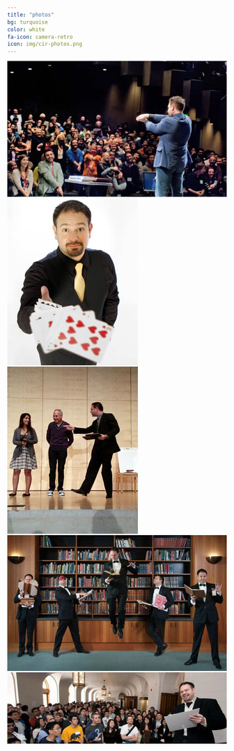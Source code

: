 ```yaml
---
title: "photos"
bg: turquoise
color: white
fa-icon: camera-retro
icon: img/cir-photos.png
---
```


<div>
<img class="row big column"   src="img/gallery/w-magic-comedy-laugh-present-hands-audience.jpg" alt="Robert Strong Magician at TEDx Berkeley presenting and entertaining the audience" />
<img class="row small column" src="img/gallery/t-magic-cards-cutout-throw-trick.jpg"                 alt="San Fransico Magician throwing cards trick" />
<img class="row small column" src="img/gallery/t-corporate-entertainer-magician-professional-bay-area.jpg"      alt="Robert Strong Magician pointing to stage during event" />
<img class="row big column"   src="img/gallery/w-magician-levitation-robert-strong-cards.jpg"      alt="Robert Strong Magician levitate feature photo" />
<img class="row full column"  src="img/gallery/f-comedy-magic-san-francisco-stage.jpg"             alt="Bay area Magician presenting to a hall of fans" />
</div>

